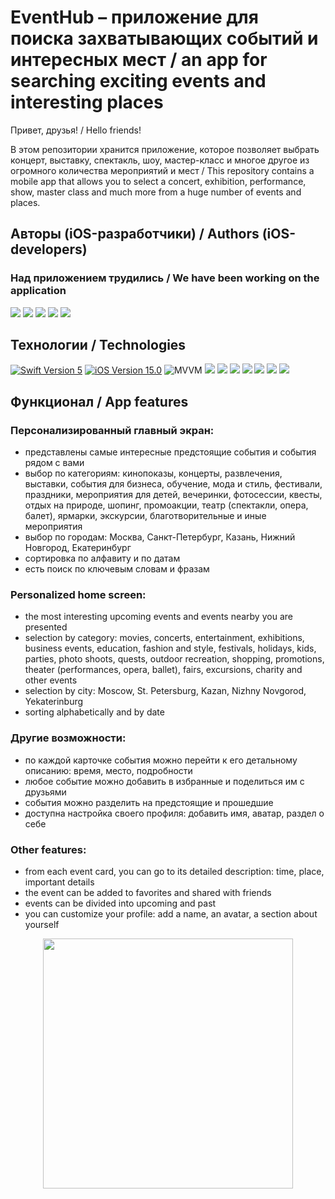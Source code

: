 # EventHub – приложение для поиска захватывающих событий и интересных мест / an app for searching exciting events and interesting places  

Привет, друзья! / Hello friends!

В этом репозитории хранится приложение, которое позволяет выбрать концерт, выставку, спектакль, шоу, мастер-класс и многое другое из огромного количества мероприятий и мест / This repository contains a mobile app that allows you to select a concert, exhibition, performance, show, master class and much more from a huge number of events and places.

## Авторы (iOS-разработчики) / Authors (iOS-developers)

### Над приложением трудились / We have been working on the application
<p align="left"> 
<a href="https://github.com/denisgindulin">
<img src="https://img.shields.io/badge/Denis Gindulin- (Team leader) -purple"/></a>
<a href="https://github.com/DaNiIlaIoS">
<img src="https://img.shields.io/badge/DaNiIlaIoS-blue"/></a>
<a href="https://github.com/KellerDmitriy">
<img src="https://img.shields.io/badge/KellerDmitriy-pink"/></a>
<a href="https://github.com/Marat-FMK">
<img src="https://img.shields.io/badge/Marat-FMK-green"/></a>
<a href="https://github.com/em1racle">
<img src="https://img.shields.io/badge/em1racle-red"/></a>
</p>

<p align="left"> 
</p>

## Технологии / Technologies
<p align="left"> 
<a href="https://swift.org">
<img src="https://img.shields.io/badge/Swift-5-orange" alt="Swift Version 5" /></a>
<a href="https://developer.apple.com/ios/">
<img src="https://img.shields.io/badge/iOS-15.0%2B-success" alt="iOS Version 15.0"/></a>
<img src="https://img.shields.io/badge/MVVM-ff69b4" alt="MVVM" /></a>
<img src="https://img.shields.io/badge/SwiftUI-blue"/></a>
<img src="https://img.shields.io/badge/UserDefaults-red"/></a>
<img src="https://img.shields.io/badge/Swift Package Manager-yellow"/></a>
<img src="https://img.shields.io/badge/FirebaseAuth-gray"/></a>
<img src="https://img.shields.io/badge/Firestore-purple"/></a>
<img src="https://img.shields.io/badge/Kingfisher-green"/></a>
<img src="https://img.shields.io/badge/CoreData-blue"/></a>
</p>

## Функционал / App features
### Персонализированный главный экран:
* представлены самые интересные предстоящие события и события рядом с вами
* выбор по категориям: кинопоказы, концерты, развлечения, выставки, события для бизнеса, обучение, мода и стиль, фестивали, праздники, мероприятия для детей, вечеринки, фотосессии, квесты, отдых на природе, шопинг, промоакции, театр (спектакли, опера, балет), ярмарки, экскурсии, благотворительные и иные мероприятия
* выбор по городам: Москва, Санкт-Петербург, Казань, Нижний Новгород, Екатеринбург
* сортировка по алфавиту и по датам        
* есть поиск по ключевым словам и фразам
### Personalized home screen:  
* the most interesting upcoming events and events nearby you are presented
* selection by category: movies, concerts, entertainment, exhibitions, business events, education, fashion and style, festivals, holidays, kids, parties, photo shoots, quests, outdoor recreation, shopping, promotions, theater (performances, opera, ballet), fairs, excursions, charity and other events
* selection by city: Moscow, St. Petersburg, Kazan, Nizhny Novgorod, Yekaterinburg
* sorting alphabetically and by date
### Другие возможности:
* по каждой карточке события можно перейти к его детальному описанию: время, место, подробности
* любое событие можно добавить в избранные и поделиться им с друзьями
* события можно разделить на предстоящие и прошедшие
* доступна настройка своего профиля: добавить имя, аватар, раздел о себе 
### Other features: 
* from each event card, you can go to its detailed description: time, place, important details 
* the event can be added to favorites and shared with friends 
* events can be divided into upcoming and past
* you can customize your profile: add a name, an avatar, a section about yourself

<p align="center">
  <img src="https://github.com/user-attachments/assets/3b8b1087-5527-4e9f-b053-ccc8fbecbda5" width="400">
</p>

